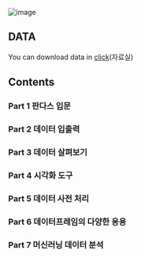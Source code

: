 ![image](https://user-images.githubusercontent.com/87477828/204117439-8c26ef78-a570-44a9-a3ef-0b0c3ba8f26c.png)

## DATA
You can download data in [click](www.infopub.co.kr)(자료실)

## Contents
### Part 1 판다스 입문
### Part 2 데이터 입출력
### Part 3 데이터 살펴보기
### Part 4 시각화 도구
### Part 5 데이터 사전 처리
### Part 6 데이터프레임의 다양한 응용
### Part 7 머신러닝 데이터 분석
